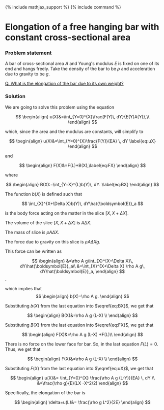 {% include mathjax_support %}
{% include command %}

# Elongation of a free hanging bar with constant cross-sectional area

### Problem statement

A bar of cross-sectional area $A$ and Young's modulus $E$ is fixed on one of its end and hangs freely. Take the density of the bar to be $\rho$ and acceleration due to gravity to be $g$.

<u>Q. What is the elongation of the bar due to its own weight? </u>





<!-- ![](2021-09-26-21-34-38.png) -->


<!-- ![](2021-09-26-21-46-42.png) -->
### Solution

We are going to solve this problem using the equation

$$
\begin{align}
u(X)&=\int_{Y=0}^{X}\frac{F(Y)\, dY}{E(Y)A(Y)},\\
\end{align}
$$

which, since the area and the modulus are constants, will simplify  to

$$
\begin{align}
u(X)&=\int_{Y=0}^{X}\frac{F(Y)}{EA} \, dY
\label{eq:uX}
\end{align}
$$

and 

$$
\begin{align}
F(X)&=F(L)+B(X),\label{eq:FX}
\end{align}
$$

where

$$
\begin{align}
B(X):=\int_{Y=X}^{L}b(Y)\, dY.
\label{eq:BX}
\end{align}
$$

The function $b(X)$ is defined such that 

$$
\int_{X}^{X+\Delta X}b(Y)\, dY\hat{\boldsymbol{E}}_a
$$

is the body force acting on the matter in the  slice $[X, X+\Delta X]$. 


The volume of the  slice $[X, X+\Delta X]$ is $A \Delta X$. 

The mass of slice is $\rho A \Delta X$. 

The force due to gravity on this slice  is $\rho A \Delta X g$. 

This force can be written as

$$
\begin{align}
&=\rho A g\int_{X}^{X+\Delta X}\, dY\hat{\boldsymbol{E}}_a\\
&=\int_{X}^{X+\Delta X}
\rho A g\, dY\hat{\boldsymbol{E}}_a,
\end{align}
$$. 

which implies that
$$
\begin{align}
b(X)=\rho A g.
\end{align}
$$


Substituting $b(X)$ from the last equation into $\eqref{eq:BX}$, we get that

$$
\begin{align}
B(X)&=\rho A g (L-X) \\
\end{align}
$$

Substituting $B(X)$ from the last equation into $\eqref{eq:FX}$, we get that

$$
\begin{align}
F(X)&=\rho A g (L-X) +F(L)\\
\end{align}
$$


There is no force on the lower face for bar. So, in the last equation $F(L)=0$. Thus, we get that 

$$
\begin{align}
F(X)&=\rho A g (L-X) \\
\end{align}
$$


Substituting $F(X)$ from the last equation into $\eqref{eq:uX}$, we get that

$$
\begin{align}
u(X)&=
\int_{Y=0}^{X}
\frac{\rho A g (L-Y)}{EA}
\, dY
\\
&=\frac{\rho g}{E}(LX -X^2/2)
\end{align}
$$


Specifically, the elongation of the bar is 

$$
\begin{align}
\delta=u(L)&=
\frac{\rho g L^2}{2E}
\end{align}
$$

